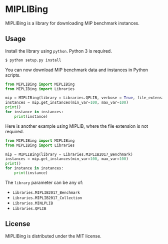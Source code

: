 # MIPLIBing

MIPLIBing is a library for downloading MIP benchmark instances.

## Usage

Install the library using `python`. Python 3 is required.

```bash
$ python setup.py install
```

You can now download MIP benchmark data and instances in Python scripts.

```python
from MIPLIBing import MIPLIBing
from MIPLIBing import Libraries

mip = MIPLIBing(library = Libraries.QPLIB, verbose = True, file_extension="lp")
instances = mip.get_instances(min_var=100, max_var=100)
print()
for instance in instances:
    print(instance)
```

Here is another example using MIPLIB, where the file extension is not required.
```python
from MIPLIBing import MIPLIBing
from MIPLIBing import Libraries

mip = MIPLIBing(library = Libraries.MIPLIB2017_Benchmark)
instances = mip.get_instances(min_var=100, max_var=100)
print()
for instance in instances:
    print(instance)
```

The `library` parameter can be any of:

* `Libraries.MIPLIB2017_Benchmark`
* `Libraries.MIPLIB2017_Collection`
* `Libraries.MINLPLIB`
* `Libraries.QPLIB`

## License

MIPLIBing is distributed under the MIT license.
